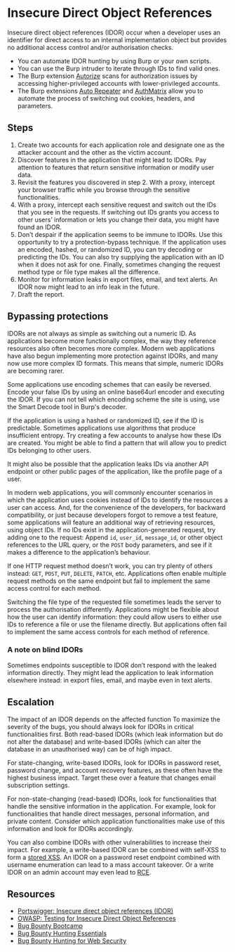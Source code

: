 # Insecure Direct Object References

Insecure direct object references (IDOR) occur when a developer uses an identifier for direct access to an internal implementation object but provides no additional access control and/or authorisation checks.

* You can automate IDOR hunting by using Burp or your own scripts. 
* You can use the Burp intruder to iterate through IDs to find valid ones. 
* The Burp extension [Autorize](https://github.com/Quitten/Autorize/) scans for authorization issues by accessing higher-privileged accounts with lower-privileged accounts.
* The Burp extensions [Auto Repeater](https://github.com/nccgroup/AutoRepeater/) and [AuthMatrix](https://github.com/SecurityInnovation/AuthMatrix/) allow you to automate the process of switching out cookies, headers, and parameters.

## Steps

1. Create two accounts for each application role and designate one as the attacker account and the other as the victim account.
2. Discover features in the application that might lead to IDORs. Pay attention to features that return sensitive information or modify user data.
3. Revisit the features you discovered in step 2. With a proxy, intercept your browser traffic while you browse through the sensitive functionalities.
4. With a proxy, intercept each sensitive request and switch out the IDs that you see in the requests. If switching out IDs grants you access to other users’ information or lets you change their data, you might have found an IDOR.
5. Don’t despair if the application seems to be immune to IDORs. Use this opportunity to try a protection-bypass technique. If the application uses an encoded, hashed, or randomized ID, you can try decoding or predicting the IDs. You can also try supplying the application with an ID when it does not ask for one. Finally, sometimes changing the request method type or file type makes all the difference.
6. Monitor for information leaks in export files, email, and text alerts. An IDOR now might lead to an info leak in the future.
7. Draft the report.

## Bypassing protections

IDORs are not always as simple as switching out a numeric ID. As applications become more functionally complex, the way they reference resources also often becomes more complex. Modern web applications have also begun implementing more protection against IDORs, and many now use more complex ID formats. This means that simple, numeric IDORs are becoming rarer.

Some applications use encoding schemes that can easily be reversed. Encode your false IDs by using an
online base64url encoder and executing the IDOR. If you can not tell which encoding scheme the site is using, use the Smart Decode tool in Burp's decoder.

If the application is using a hashed or randomized ID, see if the ID is predictable. Sometimes applications use algorithms that produce insufficient entropy. Try creating a few accounts to analyse how these IDs are created. You might be able to find a pattern that will allow you to predict IDs belonging to other users.

It might also be possible that the application leaks IDs via another API endpoint or other public pages of the application, like the profile page of a user.

In modern web applications, you will commonly encounter scenarios in which the application uses cookies instead of IDs to identify the resources a user can access. And, for the convenience of the developers, for backward compatibility, or just because developers forgot to remove a test feature, some applications will feature an additional way of retrieving resources, using object IDs. If no IDs exist in the application-generated request, try adding one to the request: Append `id`, `user_id`, `message_id`, or other object references to the URL query, or the `POST` body parameters, and see if it makes a difference to the application’s behaviour.

If one HTTP request method doesn’t work, you can try plenty of others instead: `GET`, `POST`, `PUT`, `DELETE`, `PATCH`, etc. Applications often enable multiple request methods on the same endpoint but fail to implement the same access control for each method.

Switching the file type of the requested file sometimes leads the server to process the authorisation differently. Applications might be flexible about how the user can identify information: they could allow users to either use IDs to reference a file or use the filename directly. But applications often fail to implement the same access controls for each method of reference.

### A note on blind IDORs

Sometimes endpoints susceptible to IDOR don’t respond with the leaked information directly. They might lead the application to leak information elsewhere instead: in export files, email, and maybe even in text alerts.

## Escalation

The impact of an IDOR depends on the affected function To maximize the severity of the bugs, you should always look for IDORs in critical functionalities first. Both read-based IDORs (which leak information but do not alter the database) and write-based IDORs (which can alter the database in an unauthorised way) can be of high impact.

For state-changing, write-based IDORs, look for IDORs in password reset, password change, and account recovery features, as these often have the highest business impact. Target these over a feature that changes email subscription settings.

For non-state-changing (read-based) IDORs, look for functionalities that handle the sensitive information in the application. For example, look for functionalities that handle direct messages, personal information, and private content. Consider which application functionalities make use of this information and look for IDORs accordingly.

You can also combine IDORs with other vulnerabilities to increase their impact. For example, a write-based IDOR can be combined with self-XSS to form a [stored XSS](xss.md). An IDOR on a password reset endpoint combined with username enumeration can lead to a mass account takeover. Or a write IDOR on an admin account may even lead to [RCE](rce.md).

## Resources

* [Portswigger: Insecure direct object references (IDOR)](https://portswigger.net/web-security/access-control/idor)
* [OWASP: Testing for Insecure Direct Object References](https://owasp.org/www-project-web-security-testing-guide/latest/4-Web_Application_Security_Testing/05-Authorization_Testing/04-Testing_for_Insecure_Direct_Object_References)
* [Bug Bounty Bootcamp](https://nostarch.com/bug-bounty-bootcamp)
* [Bug Bounty Hunting Essentials](https://www.packtpub.com/product/bug-bounty-hunting-essentials/9781788626897)
* [Bug Bounty Hunting for Web Security](https://link.springer.com/book/10.1007/978-1-4842-5391-5)
